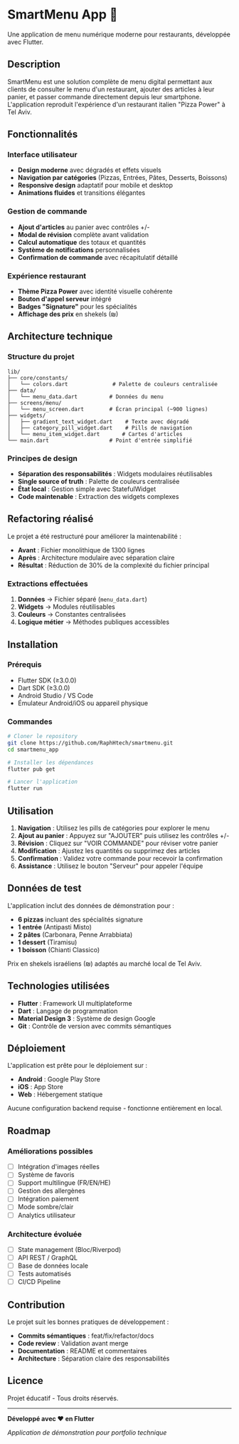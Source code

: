 # SmartMenu App 🍕

Une application de menu numérique moderne pour restaurants, développée avec Flutter.

## Description

SmartMenu est une solution complète de menu digital permettant aux clients de consulter le menu d'un restaurant, ajouter des articles à leur panier, et passer commande directement depuis leur smartphone. L'application reproduit l'expérience d'un restaurant italien "Pizza Power" à Tel Aviv.

## Fonctionnalités

### Interface utilisateur

- **Design moderne** avec dégradés et effets visuels
- **Navigation par catégories** (Pizzas, Entrées, Pâtes, Desserts, Boissons)
- **Responsive design** adaptatif pour mobile et desktop
- **Animations fluides** et transitions élégantes

### Gestion de commande

- **Ajout d'articles** au panier avec contrôles +/-
- **Modal de révision** complète avant validation
- **Calcul automatique** des totaux et quantités
- **Système de notifications** personnalisées
- **Confirmation de commande** avec récapitulatif détaillé

### Expérience restaurant

- **Thème Pizza Power** avec identité visuelle cohérente
- **Bouton d'appel serveur** intégré
- **Badges "Signature"** pour les spécialités
- **Affichage des prix** en shekels (₪)

## Architecture technique

### Structure du projet

```
lib/
├── core/constants/
│   └── colors.dart              # Palette de couleurs centralisée
├── data/
│   └── menu_data.dart          # Données du menu
├── screens/menu/
│   └── menu_screen.dart        # Écran principal (~900 lignes)
├── widgets/
│   ├── gradient_text_widget.dart    # Texte avec dégradé
│   ├── category_pill_widget.dart    # Pills de navigation
│   └── menu_item_widget.dart       # Cartes d'articles
└── main.dart                   # Point d'entrée simplifié
```

### Principes de design

- **Séparation des responsabilités** : Widgets modulaires réutilisables
- **Single source of truth** : Palette de couleurs centralisée
- **État local** : Gestion simple avec StatefulWidget
- **Code maintenable** : Extraction des widgets complexes

## Refactoring réalisé

Le projet a été restructuré pour améliorer la maintenabilité :

- **Avant** : Fichier monolithique de 1300 lignes
- **Après** : Architecture modulaire avec séparation claire
- **Résultat** : Réduction de 30% de la complexité du fichier principal

### Extractions effectuées

1. **Données** → Fichier séparé (`menu_data.dart`)
2. **Widgets** → Modules réutilisables
3. **Couleurs** → Constantes centralisées
4. **Logique métier** → Méthodes publiques accessibles

## Installation

### Prérequis

- Flutter SDK (≥3.0.0)
- Dart SDK (≥3.0.0)
- Android Studio / VS Code
- Émulateur Android/iOS ou appareil physique

### Commandes

```bash
# Cloner le repository
git clone https://github.com/RaphHtech/smartmenu.git
cd smartmenu_app

# Installer les dépendances
flutter pub get

# Lancer l'application
flutter run
```

## Utilisation

1. **Navigation** : Utilisez les pills de catégories pour explorer le menu
2. **Ajout au panier** : Appuyez sur "AJOUTER" puis utilisez les contrôles +/-
3. **Révision** : Cliquez sur "VOIR COMMANDE" pour réviser votre panier
4. **Modification** : Ajustez les quantités ou supprimez des articles
5. **Confirmation** : Validez votre commande pour recevoir la confirmation
6. **Assistance** : Utilisez le bouton "Serveur" pour appeler l'équipe

## Données de test

L'application inclut des données de démonstration pour :

- **6 pizzas** incluant des spécialités signature
- **1 entrée** (Antipasti Misto)
- **2 pâtes** (Carbonara, Penne Arrabbiata)
- **1 dessert** (Tiramisu)
- **1 boisson** (Chianti Classico)

Prix en shekels israéliens (₪) adaptés au marché local de Tel Aviv.

## Technologies utilisées

- **Flutter** : Framework UI multiplateforme
- **Dart** : Langage de programmation
- **Material Design 3** : Système de design Google
- **Git** : Contrôle de version avec commits sémantiques

## Déploiement

L'application est prête pour le déploiement sur :

- **Android** : Google Play Store
- **iOS** : App Store
- **Web** : Hébergement statique

Aucune configuration backend requise - fonctionne entièrement en local.

## Roadmap

### Améliorations possibles

- [ ] Intégration d'images réelles
- [ ] Système de favoris
- [ ] Support multilingue (FR/EN/HE)
- [ ] Gestion des allergènes
- [ ] Intégration paiement
- [ ] Mode sombre/clair
- [ ] Analytics utilisateur

### Architecture évoluée

- [ ] State management (Bloc/Riverpod)
- [ ] API REST / GraphQL
- [ ] Base de données locale
- [ ] Tests automatisés
- [ ] CI/CD Pipeline

## Contribution

Le projet suit les bonnes pratiques de développement :

- **Commits sémantiques** : feat/fix/refactor/docs
- **Code review** : Validation avant merge
- **Documentation** : README et commentaires
- **Architecture** : Séparation claire des responsabilités

## Licence

Projet éducatif - Tous droits réservés.

---

**Développé avec ❤️ en Flutter**

_Application de démonstration pour portfolio technique_
